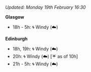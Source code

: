 *Updated: Monday 19th February 16:30*

**Glasgow**

* 18h - 5h: :cyclone: Windy (:cloud:)

**Edinburgh**

* 18h, 19h: :cyclone: Windy (:cloud:)
* 20h: :cyclone: Windy (:cloud:) [:umbrella: as of 10h]
* 21h - 5h: :cyclone: Windy (:cloud:)
